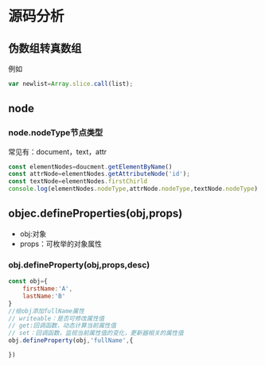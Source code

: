 # 源码分析

## 伪数组转真数组
例如
```js
var newlist=Array.slice.call(list);
```

## node
### node.nodeType节点类型
常见有：document，text，attr

```js
const elementNodes=doucment.getElementByName()
const attrNode=elementNodes.getAttributeNode('id');
const textNode=elementNodes.firstChirld
console.log(elementNodes.nodeType,attrNode.nodeType,textNode.nodeType)
```

## objec.defineProperties(obj,props)
- obj:对象
- props：可枚举的对象属性

### obj.defineProperty(obj,props,desc)

```js
const obj={
    firstName:'A',
    lastName:'B'
}
//给obj添加fullName属性
// writeable：是否可修改属性值
// get:回调函数，动态计算当前属性值
// set：回调函数，监视当前属性值的变化，更新器相关的属性值
obj.defineProperty(obj,'fullName',{

})
```